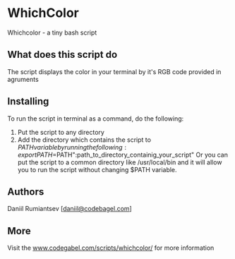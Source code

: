 # WhichColor
Whichcolor - a tiny bash script
## What does this script do
The script displays the color in your terminal by it's RGB code provided in agruments
## Installing
To run the script in terminal as a command, do the following:
1. Put the script to any directory
2. Add the directory which contains the script to $PATH variable by running the following:
export PATH=$PATH":path_to_directory_containig_your_script"
Or you can put the script to a common directory like /usr/local/bin and it will allow you to run the script without changing $PATH variable.
## Authors
Daniil Rumiantsev [daniil@codebagel.com]
## More
Visit the www.codegabel.com/scripts/whichcolor/ for more information
